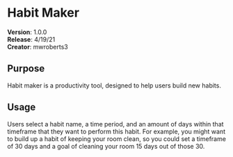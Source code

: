 # Habit Maker

**Version**: 1.0.0
<br>
**Release**: 4/19/21
<br>
**Creator**: mwroberts3

## Purpose

Habit maker is a productivity tool, designed to help users build new habits.

## Usage

Users select a habit name, a time period, and an amount of days within that timeframe that they want to perform this habit. For example, you might want to build up a habit of keeping your room clean, so you could set a timeframe of 30 days and a goal of cleaning your room 15 days out of those 30.
